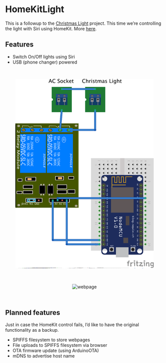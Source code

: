 # HomeKitLight

This is a followup to the [Christmas Light](https://github.com/AdySan/ChristmasLight) project. This time we’re controlling the light with Siri using HomeKit. More [here](http://adityatannu.com/blog/post/2015/12/13/ESP8266-based-HomeKit-accessories.html).

## Features

- Switch On/Off lights using Siri
- USB (phone changer) powered

 
</br>
<p align="center">
<img src="/images/circuit_bb.png" align="middle"alt="Circuit" height="600">
</p>
</br>
<p align="center">
<img src="/images/screenshot.png" align="middle" alt="webpage" height="600">
</p>
</br>


## Planned features

Just in case the HomeKit control fails, I’d like to have the original functionality as a backup.

- SPIFFS filesystem to store webpages
- File uploads to SPIFFS filesystem via browser
- OTA firmware update (using ArduinoOTA)
- mDNS to advertise host name
 
